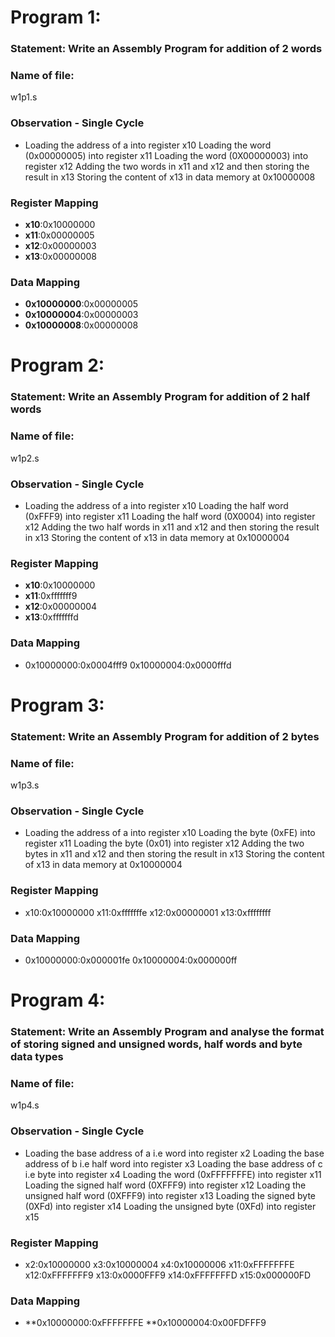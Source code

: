 # Program 1: 
### Statement: Write an Assembly Program for addition of 2 words

### Name of file:
w1p1.s

### Observation - Single Cycle
-   Loading the address of a into register x10
    Loading the word (0x00000005) into register x11
    Loading the word (0X00000003) into register x12
    Adding the two words in x11 and x12 and then storing the result in x13
    Storing the content of x13 in data memory at 0x10000008

 
### Register Mapping
-   **x10**:0x10000000
-   **x11**:0x00000005
-   **x12**:0x00000003
-   **x13**:0x00000008

### Data Mapping
-   **0x10000000**:0x00000005
-   **0x10000004**:0x00000003
-   **0x10000008**:0x00000008
    
    
# Program 2: 
### Statement: Write an Assembly Program for addition of 2 half words

### Name of file:
w1p2.s

### Observation - Single Cycle
-   Loading the address of a into register x10
    Loading the half word (0xFFF9) into register x11
    Loading the half word (0X0004) into register x12
    Adding the two half words in x11 and x12 and then storing the result in x13
    Storing the content of x13 in data memory at 0x10000004

 
### Register Mapping
-   **x10**:0x10000000
-   **x11**:0xfffffff9
-   **x12**:0x00000004
-   **x13**:0xfffffffd

### Data Mapping
-   0x10000000:0x0004fff9
    0x10000004:0x0000fffd
    
    
# Program 3: 
### Statement: Write an Assembly Program for addition of 2 bytes

### Name of file:
w1p3.s

### Observation - Single Cycle
-   Loading the address of a into register x10
    Loading the byte (0xFE) into register x11
    Loading the byte (0x01) into register x12
    Adding the two bytes in x11 and x12 and then storing the result in x13
    Storing the content of x13 in data memory at 0x10000004

 
### Register Mapping
-   x10:0x10000000
    x11:0xfffffffe
    x12:0x00000001
    x13:0xffffffff

### Data Mapping
-   0x10000000:0x000001fe
    0x10000004:0x000000ff
    

# Program 4: 
### Statement: Write an Assembly Program and analyse the format of storing signed and unsigned words, half words and byte data types

### Name of file:
w1p4.s

### Observation - Single Cycle
-   Loading the base address of a i.e word into register x2
    Loading the base address of b i.e half word into register x3
    Loading the base address of c i.e byte into register x4
    Loading the word (0xFFFFFFFE) into register x11
    Loading the signed half word (0XFFF9) into register x12
    Loading the unsigned half word (0XFFF9) into register x13
    Loading the signed byte (0XFd) into register x14
    Loading the unsigned byte (0XFd) into register x15
  

 
### Register Mapping
-   x2:0x10000000
    x3:0x10000004
    x4:0x10000006
    x11:0xFFFFFFFE
    x12:0xFFFFFFF9
    x13:0x0000FFF9
    x14:0xFFFFFFFD
    x15:0x000000FD

### Data Mapping
-   **0x10000000:0xFFFFFFFE
    **0x10000004:0x00FDFFF9
    


